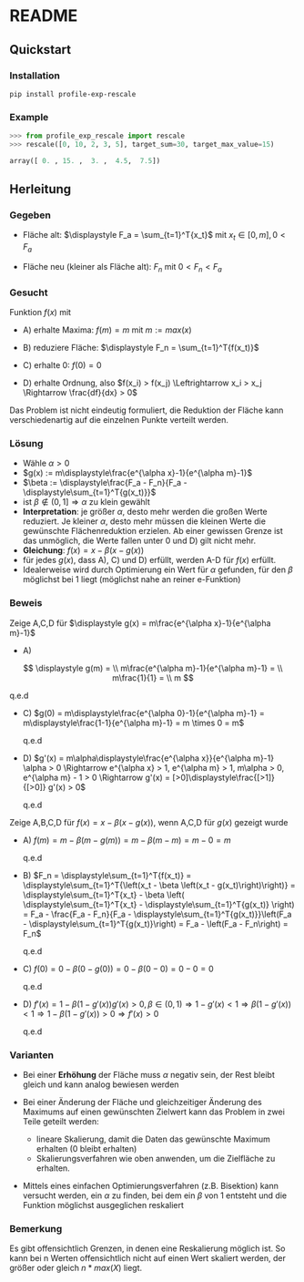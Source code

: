 # README

## Quickstart

### Installation

`pip install profile-exp-rescale`

### Example

```python
>>> from profile_exp_rescale import rescale
>>> rescale([0, 10, 2, 3, 5], target_sum=30, target_max_value=15)

array([ 0. , 15. ,  3. ,  4.5,  7.5])
```

## Herleitung

### Gegeben

- Fläche alt: $\displaystyle F_a = \sum_{t=1}^T{x_t}$ mit $x_t \in [0, m], 0 < F_a$

- Fläche neu (kleiner als Fläche alt): $F_n$ mit $0 < F_n < F_a$

### Gesucht

Funktion $f(x)$ mit

- A) erhalte Maxima: $f(m) = m$ mit $m := max(x)$

- B) reduziere Fläche: $\displaystyle F_n = \sum_{t=1}^T{f(x_t)}$

- C) erhalte 0: $f(0) = 0$

- D) erhalte Ordnung, also $f(x_i) > f(x_j) \Leftrightarrow x_i > x_j \Rightarrow \frac{df}{dx} > 0$

Das Problem ist nicht eindeutig formuliert, die Reduktion der Fläche kann verschiedenartig auf die einzelnen Punkte verteilt werden.

### Lösung

- Wähle $\alpha > 0$
- $g(x) := m\displaystyle\frac{e^{\alpha x}-1}{e^{\alpha m}-1}$
- $\beta := \displaystyle\frac{F_a - F_n}{F_a - \displaystyle\sum_{t=1}^T{g(x_t)}}$
- ist $\beta \notin (0,1] \Rightarrow \alpha$ zu klein gewählt
- **Interpretation**: je größer $\alpha$, desto mehr werden die großen Werte reduziert. Je kleiner $\alpha$, desto mehr müssen
  die kleinen Werte die gewünschte Flächenreduktion erzielen. Ab einer gewissen Grenze ist das unmöglich, die Werte fallen
  unter 0 und D) gilt nicht mehr.
- **Gleichung**: $f(x) = x - \beta \left(x - g(x)\right)$
- für jedes $g(x)$, dass A), C) und D) erfüllt, werden A-D für $f(x)$ erfüllt.
- Idealerweise wird durch Optimierung ein Wert für $\alpha$ gefunden, für den $\beta$ möglichst bei 1 liegt (möglichst nahe an reiner e-Funktion)

### Beweis

Zeige A,C,D für $\displaystyle g(x) = m\frac{e^{\alpha x}-1}{e^{\alpha m}-1}$

- A)

$$
    \displaystyle g(m) = \\
    m\frac{e^{\alpha m}-1}{e^{\alpha m}-1} = \\
    m\frac{1}{1} = \\
    m
$$

  q.e.d

- C) $g(0) =
     m\displaystyle\frac{e^{\alpha 0}-1}{e^{\alpha m}-1} =
     m\displaystyle\frac{1-1}{e^{\alpha m}-1} =
     m \times 0 =
     m$

  q.e.d

- D) $g'(x) = m\alpha\displaystyle\frac{e^{\alpha x}}{e^{\alpha m}-1}
     \alpha > 0 \Rightarrow
     e^{\alpha x} > 1, e^{\alpha m} > 1, m\alpha > 0, e^{\alpha m} - 1 > 0 \Rightarrow
     g'(x) = [>0]\displaystyle\frac{[>1]}{[>0]}
     g'(x) > 0$

  q.e.d

Zeige A,B,C,D für $f(x) = x - \beta \left(x - g(x)\right)$, wenn A,C,D für $g(x)$ gezeigt wurde

- A) $f(m) =
     m - \beta \left(m - g(m)\right) =
     m - \beta \left(m - m\right)  =
     m - 0 =
     m$

  q.e.d

- B) $F_n =
     \displaystyle\sum_{t=1}^T{f(x_t)} =
     \displaystyle\sum_{t=1}^T{\left(x_t - \beta \left(x_t - g(x_t)\right)\right)} =
     \displaystyle\sum_{t=1}^T{x_t} - \beta \left( \displaystyle\sum_{t=1}^T{x_t} - \displaystyle\sum_{t=1}^T{g(x_t)} \right) =
     F_a - \frac{F_a - F_n}{F_a - \displaystyle\sum_{t=1}^T{g(x_t)}}\left(F_a - \displaystyle\sum_{t=1}^T{g(x_t)}\right) =
     F_a - \left(F_a - F_n\right) =
     F_n$

  q.e.d

- C) $f(0) =
     0 - \beta \left(0 - g(0)\right) =
     0 - \beta \left(0 - 0\right)  =
     0 - 0 =
     0$

  q.e.d

- D) $f'(x) = 1 - \beta \left(1 - g'(x)\right)
     g'(x) > 0, \beta \in (0,1) \Rightarrow
     1 - g'(x) < 1 \Rightarrow
     \beta \left(1 - g'(x)\right) < 1 \Rightarrow
     1 - \beta \left(1 - g'(x)\right) > 0 \Rightarrow
     f'(x) > 0$

  q.e.d

### Varianten

- Bei einer **Erhöhung** der Fläche muss $\alpha$ negativ sein, der Rest bleibt gleich und kann analog bewiesen werden
- Bei einer Änderung der Fläche und gleichzeitiger Änderung des Maximums auf einen gewünschten Zielwert kann das Problem in zwei Teile geteilt werden:

  - lineare Skalierung, damit die Daten das gewünschte Maximum erhalten (0 bleibt erhalten)
  - Skalierungsverfahren wie oben anwenden, um die Zielfläche zu erhalten.

- Mittels eines einfachen Optimierungsverfahren (z.B. Bisektion) kann versucht werden, ein $\alpha$ zu finden, bei dem ein $\beta$ von 1 entsteht und die Funktion möglichst ausgeglichen reskaliert

### Bemerkung

Es gibt offensichtlich Grenzen, in denen eine Reskalierung möglich ist. So kann bei n Werten offensichtlich nicht auf einen Wert skaliert werden, der größer oder gleich $n * max(X)$ liegt.
